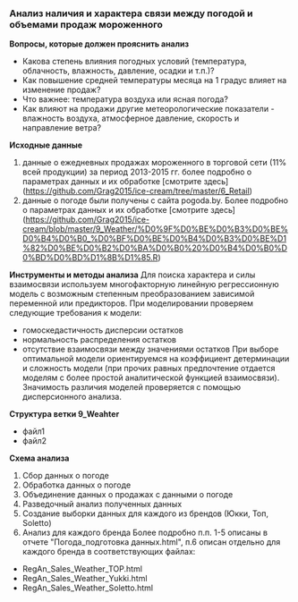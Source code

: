 ### Анализ наличия и характера связи между погодой и объемами продаж мороженного  

**Вопросы, которые должен прояснить анализ**
* Какова степень влияния погодных условий (температура, облачность, влажность, давление, осадки и т.п.)? 
* Как повышение средней температуры месяца на 1 градус влияет на изменение продаж? 
* Что важнее: температура  воздуха или ясная погода?
* Как влияют на продажи другие метеорологические показатели - влажность воздуха, атмосферное давление, скорость и направление ветра?

**Исходные данные**  
1. данные о ежедневных продажах мороженного в торговой сети (11% всей продукции) за период 2013-2015 гг. более подробно о параметрах данных и их обработке [смотрите здесь] (https://github.com/Grag2015/ice-cream/tree/master/6_Retail)
2. данные о погоде были получены с сайта pogoda.by. Более подробно о параметрах данных и их обработке [смотрите здесь] (https://github.com/Grag2015/ice-cream/blob/master/9_Weather/%D0%9F%D0%BE%D0%B3%D0%BE%D0%B4%D0%B0_%D0%BF%D0%BE%D0%B4%D0%B3%D0%BE%D1%82%D0%BE%D0%B2%D0%BA%D0%B0%20%D0%B4%D0%B0%D0%BD%D0%BD%D1%8B%D1%85.R)

**Инструменты и методы анализа**
Для поиска характера и силы взаимосвязи используем многофакторную линейную регрессионную модель с возможным  степенным преобразованием зависимой переменной или предикторов.
При моделировании проверяем следующие требования к модели:
* гомоскедастичность дисперсии остатков
* нормальность распределения остатков
* отсутствие  взаимосвязи между значениями остатков
При выборе оптимальной модели ориентируемся на коэффициент детерминации и сложность модели (при прочих равных предпочтение отдается моделям с более простой аналитической функцией взаимосвязи). Значимость различия моделей проверяется с помощью дисперсионного анализа.

**Структура ветки 9_Weahter**
* файл1
* файл2

**Схема анализа**
1. Сбор данных о погоде
2. Обработка данных о погоде
3. Объединение данных о продажах с данными о погоде
4. Разведочный анализ полученных данных
5. Создание выборки данных для каждого из брендов (Юкки, Топ, Soletto)
6. Анализ для каждого бренда
Более подробно п.п. 1-5 описаны в отчете "Погода_подготовка данных.html", п.6 описан отдельно для каждого бренда в соответствующих файлах: 
* RegAn_Sales_Weather_TOP.html
* RegAn_Sales_Weather_Yukki.html
* RegAn_Sales_Weather_Soletto.html
